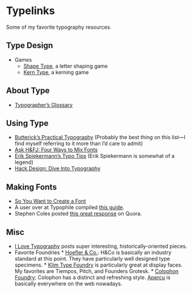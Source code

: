 # Typelinks
Some of my favorite typography resources.

## Type Design
* Games
    * [Shape Type](http://shape.method.ac), a letter shaping game
    * [Kern Type](http://type.method.ac), a kerning game

## About Type
* [Typographer’s Glossary](https://playtype.com/about/typefaces/glossary)

## Using Type
* [Butterick’s Practical Typography](http://practicaltypography.com) (Probably the best thing on this list—I find myself referring to it more than I’d care to admit)
* [Ask H&FJ: Four Ways to Mix Fonts](http://www.typography.com/email/2010_03/index.htm)
* [Erik Spiekermann’s Typo Tips](http://classic.fontshop.com/education/pdf/typo_tips.pdf) (Erik Spiekermann is somewhat of a legend)
* [Hack Design: Dive Into Typography](https://hackdesign.org/lessons/2)

## Making Fonts
* [So You Want to Create a Font](http://ilovetypography.com/2007/10/22/so-you-want-to-create-a-font-part-1/)
* A user over at Typophile compiled [this guide](http://typophile.com/node/12369).
* Stephen Coles posted [this great response](http://www.quora.com/What-is-some-good-advice-for-aspiring-hobbyist-type-designers) on Quora.

## Misc
* [I Love Typography](http://ilovetypography.com) posts super interesting, historically-oriented pieces.
* Favorite Foundries
      * [Hoefler & Co.](http://www.typography.com): H&Co is basically an industry standard at this point. They have particularly well designed type specimens.
      * [Klim Type Foundry](https://klim.co.nz) is particularly great at display faces. My favorites are Tiempos, Pitch, and Founders Grotesk.
      * [Colophon Foundry](http://www.colophon-foundry.org/): Colophon has a distinct and refreshing style. [Aperçu](http://www.colophon-foundry.org/fonts/apercu/regular) is basically everywhere on the web nowadays.
